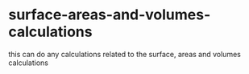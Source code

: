 # surface-areas-and-volumes-calculations
this can do any calculations related to the surface, areas and volumes calculations
